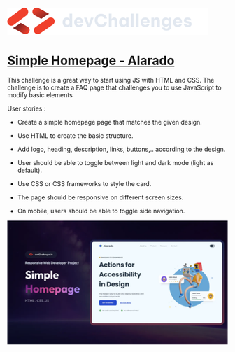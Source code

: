<a href="https://devchallenges.io/" target="_blank"><img src="./src/images/logos/logo.svg" alt="dev challenges logo" /></a>

<h1><a href="https://devchallenges.io/challenge/simple-hompage-alarado">Simple Homepage - Alarado</a></h1>

This challenge is a great way to start using JS with HTML and CSS. The challenge is to create a FAQ page that challenges you to use JavaScript to modify basic elements

User stories :
- Create a simple homepage page that matches the given design.

- Use HTML to create the basic structure.

- Add logo, heading, description, links, buttons,.. according to the design.

- User should be able to toggle between light and dark mode (light as default).

- Use CSS or CSS frameworks to style the card.

- The page should be responsive on different screen sizes.

- On mobile, users should be able to toggle side navigation.

<img src="./src/images/challenge-33-thumbnail.webp" alt="challenge demo">